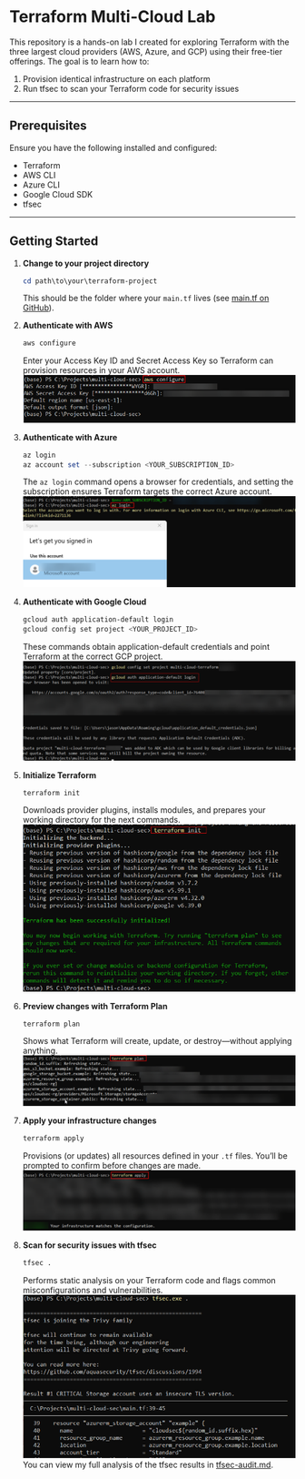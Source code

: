 # Terraform Multi-Cloud Lab

This repository is a hands-on lab I created for exploring Terraform with the three largest cloud providers (AWS, Azure, and GCP) using their free-tier offerings. The goal is to learn how to:

1. Provision identical infrastructure on each platform  
2. Run tfsec to scan your Terraform code for security issues  

---

## Prerequisites

Ensure you have the following installed and configured:

- Terraform  
- AWS CLI  
- Azure CLI  
- Google Cloud SDK  
- tfsec  

---

## Getting Started

1. **Change to your project directory**  
   
    ```powershell
    cd path\to\your\terraform-project
    ```
    This should be the folder where your `main.tf` lives (see [main.tf on GitHub](https://github.com/jason0x6C69/multi-cloud-terraform/blob/main/main.tf)).

2. **Authenticate with AWS**  
   
    ```powershell
    aws configure
    ```

    Enter your Access Key ID and Secret Access Key so Terraform can provision resources in your AWS account.
   ![Step 1](images/1.PNG) 

4. **Authenticate with Azure**  
   
    ```powershell
    az login
    az account set --subscription <YOUR_SUBSCRIPTION_ID>
    ```

    The `az login` command opens a browser for credentials, and setting the subscription ensures Terraform targets the correct Azure account.
      ![Step 1](images/2.PNG) 

6. **Authenticate with Google Cloud**  
   
    ```bash
    gcloud auth application-default login
    gcloud config set project <YOUR_PROJECT_ID>
    ```

    These commands obtain application-default credentials and point Terraform at the correct GCP project.
      ![Step 1](images/3.PNG) 

8. **Initialize Terraform**  
   
    ```bash
    terraform init
    ```

    Downloads provider plugins, installs modules, and prepares your working directory for the next commands.
      ![Step 1](images/4.PNG) 

10. **Preview changes with Terraform Plan**  
   
    ```bash
    terraform plan
    ```

    Shows what Terraform will create, update, or destroy—without applying anything.
       ![Step 1](images/5.PNG) 

12. **Apply your infrastructure changes**  
   
    ```bash
    terraform apply
    ```

    Provisions (or updates) all resources defined in your `.tf` files. You’ll be prompted to confirm before changes are made.
       ![Step 1](images/6.PNG) 

14. **Scan for security issues with tfsec**  
   
    ```bash
    tfsec .
    ```

    Performs static analysis on your Terraform code and flags common misconfigurations and vulnerabilities.
       ![Step 1](images/7.PNG)
    You can view my full analysis of the tfsec results in [tfsec-audit.md](tfsec-audit.md). 

